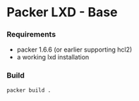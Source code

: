 # Packer LXD - Base

### Requirements
* packer 1.6.6 (or earlier supporting hcl2)
* a working lxd installation

### Build
```bash
packer build .
```
